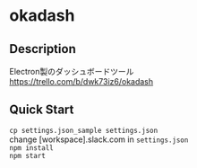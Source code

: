 # okadash

## Description
Electron製のダッシュボードツール  
https://trello.com/b/dwk73iz6/okadash

## Quick Start
`cp settings.json_sample settings.json`  
change [workspace].slack.com in `settings.json`  
`npm install`  
`npm start`
